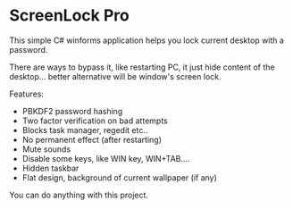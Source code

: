 # ScreenLock Pro
This simple C# winforms application helps you lock current desktop with a password.

There are ways to bypass it, like restarting PC, it just hide content of the desktop... better alternative will be window's screen lock.

Features:
 - PBKDF2 password hashing
 - Two factor verification on bad attempts
 - Blocks task manager, regedit etc..
 - No permanent effect (after restarting)
 - Mute sounds
 - Disable some keys, like WIN key, WIN+TAB....
 - Hidden taskbar
 - Flat design, background of current wallpaper (if any)

You can do anything with this project.
